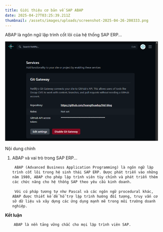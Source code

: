 ```yaml
---
title: Giới thiệu cơ bản về SAP ABAP
date: 2025-04-27T03:25:39.211Z
thumbnail: /assets/images/uploads/screenshot-2025-04-26-200333.png
---
```

ABAP là ngôn ngữ lập trình cốt lõi của hệ thống SAP ERP...

![](/assets/images/uploads/screenshot-2025-04-26-200333.png)

Nội dung chính

1. ABAP và vai trò trong SAP ERP...

        ABAP (Advanced Business Application Programming) là ngôn ngữ lập trình cốt lõi trong hệ sinh thái SAP ERP. Được phát triển vào những năm 1980, ABAP cho phép lập trình viên tùy chỉnh và phát triển thêm các chức năng cho hệ thống SAP theo yêu cầu kinh doanh.

        Với cú pháp tương tự như Pascal và các ngôn ngữ procedural khác, ABAP được thiết kế để hỗ trợ lập trình hướng đối tượng, truy vấn cơ sở dữ liệu và xây dựng các ứng dụng mạnh mẽ trong môi trường doanh nghiệp.

**Kết luận**

        ABAP là nền tảng vững chắc cho mọi lập trình viên SAP.



